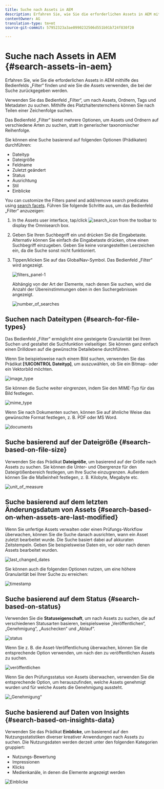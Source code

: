 ```yaml
---
title: Suche nach Assets in AEM
description: Erfahren Sie, wie Sie die erforderlichen Assets in AEM mithilfe des Bedienfelds „Filter“ finden und wie Sie die Assets verwenden, die bei der Suche zurückgegeben werden.
contentOwner: AG
translation-type: tm+mt
source-git-commit: 57952323a3ae0990232506d551b91b724f830f20

---
```



# Suche nach Assets in AEM {#search-assets-in-aem}

Erfahren Sie, wie Sie die erforderlichen Assets in AEM mithilfe des Bedienfelds „Filter“ finden und wie Sie die Assets verwenden, die bei der Suche zurückgegeben werden.

Verwenden Sie das Bedienfeld „Filter“, um nach Assets, Ordnern, Tags und Metadaten zu suchen. Mithilfe des Platzhaltersternchens können Sie nach Teilen einer Zeichenfolge suchen.

Das Bedienfeld „Filter“ bietet mehrere Optionen, um Assets und Ordnern auf verschiedene Arten zu suchen, statt in generischer taxonomischer Reihenfolge.

Sie können eine Suche basierend auf folgenden Optionen (Prädikaten) durchführen:

* Dateityp
* Dateigröße
* Feldname
* Zuletzt geändert
* Status
* Ausrichtung
* Stil
* Einblicke

You can customize the Filters panel and add/remove search predicates using [search facets](search-facets.md). Führen Sie folgende Schritte aus, um das Bedienfeld „Filter“ anzuzeigen:

1. In the Assets user interface, tap/click ![search_icon](assets/search_icon.png) from the toolbar to display the Omnisearch box.
1. Geben Sie Ihren Suchbegriff ein und drücken Sie die Eingabetaste. Alternativ können Sie einfach die Eingabetaste drücken, ohne einen Suchbegriff einzugeben. Geben Sie keine vorangestellten Leerzeichen ein, da die Suche sonst nicht funktioniert.

1. Tippen/klicken Sie auf das GlobalNav-Symbol. Das Bedienfeld „Filter“ wird angezeigt.

   ![filters_panel-1](assets/filters_panel-1.png)

   Abhängig von der Art der Elemente, nach denen Sie suchen, wird die Anzahl der Übereinstimmungen oben in den Suchergebnissen angezeigt.

   ![number_of_searches](assets/number_of_searches.png)

## Suchen nach Dateitypen {#search-for-file-types}

Das Bedienfeld „Filter“ ermöglicht eine gesteigerte Granularität bei Ihren Suchen und gestaltet die Suchfunktion vielseitiger. Sie können ganz einfach einen Drilldown auf die gewünschte Detailebene durchführen.

Wenn Sie beispielsweise nach einem Bild suchen, verwenden Sie das Prädikat **[!UICONTROL Dateityp]**, um auszuwählen, ob Sie ein Bitmap- oder ein Vektorbild möchten.

![image_type](assets/image_type.png)

Sie können die Suche weiter eingrenzen, indem Sie den MIME-Typ für das Bild festlegen.

![mime_type](assets/mime_type.png)

Wenn Sie nach Dokumenten suchen, können Sie auf ähnliche Weise das gewünschte Format festlegen, z. B. PDF oder MS Word.

![documents](assets/documents.png)

## Suche basierend auf der Dateigröße {#search-based-on-file-size}

Verwenden Sie das Prädikat **Dateigröße**, um basierend auf der Größe nach Assets zu suchen. Sie können die Unter- und Obergrenze für den Dateigrößenbereich festlegen, um Ihre Suche einzugrenzen. Außerdem können Sie die Maßeinheit festlegen, z. B. Kilobyte, Megabyte etc.

![unit_of_measure](assets/unit_of_measure.png)

## Suche basierend auf dem letzten Änderungsdatum von Assets {#search-based-on-when-assets-are-last-modified}

Wenn Sie unfertige Assets verwalten oder einen Prüfungs-Workflow überwachen, können Sie die Suche danach ausrichten, wann ein Asset zuletzt bearbeitet wurde. Die Suche basiert dabei auf akkuraten Zeitstempeln. Geben Sie beispielsweise Daten ein, vor oder nach denen Assets bearbeitet wurden.

![last_changed_dates](assets/last_modified_dates.png)

Sie können auch die folgenden Optionen nutzen, um eine höhere Granularität bei Ihrer Suche zu erreichen:

![timestamp](assets/timestamp.png)

## Suche basierend auf dem Status {#search-based-on-status}

Verwenden Sie die **Statuseigenschaft**, um nach Assets zu suchen, die auf verschiedenen Statusarten basieren, beispielsweise „Veröffentlichen“, „Genehmigung“, „Auschecken“ und „Ablauf“.

![status](assets/status.png)

Wenn Sie z. B. die Asset-Veröffentlichung überwachen, können Sie die entsprechende Option verwenden, um nach den zu veröffentlichen Assets zu suchen.

![veröffentlichen](assets/publish.png)

Wenn Sie den Prüfungsstatus von Assets überwachen, verwenden Sie die entsprechende Option, um herauszufinden, welche Assets genehmigt wurden und für welche Assets die Genehmigung aussteht.

![„Genehmigung“](assets/approval.png)

## Suche basierend auf Daten von Insights {#search-based-on-insights-data}

Verwenden Sie das Prädikat **Einblicke**, um basierend auf den Nutzungsstatistiken diverser kreativer Anwendungen nach Assets zu suchen. Die Nutzungsdaten werden derzeit unter den folgenden Kategorien gruppiert:

* Nutzungs-Bewertung
* Impressionen
* Klicks
* Medienkanäle, in denen die Elemente angezeigt werden

![Einblicke](assets/insights.png)
